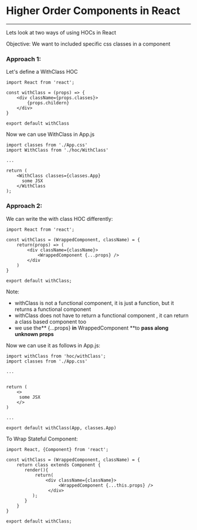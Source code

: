 # Higher Order Components in React 

---

Lets look at two ways of using HOCs in React 

Objective: We want to included specific css classes in a component 

### Approach 1: 

Let's define a WithClass HOC

```
import React from 'react'; 

const withClass = (props) => {
    <div className={props.classes}>
        {props.childern}
    </div>
}

export default withClass
```

Now we can use WithClass in App.js

```
import classes from './App.css'
import WithClass from './hoc/WithClass'

...

return (
    <WithClass classes={classes.App}
      some JSX
    </WithClass
);
```

### Approach 2: 

We can write the with class HOC differently:

```
import React from 'react';

const withClass = (WrappedComponent, className) = {
    return(props) => (
        <div className={className}>
            <WrappedComponent {...props} />
        </div
    )
}

export default withClass;
```

Note: 

* withClass is not a functional component, it is just a function, but it returns a functional component 
* withClass does not have to return a functional component , it can return a class based component too 
* we use the** {...props} **in** WrappedComponent **to **pass along unknown props**

Now we can use it as follows in App.js: 

```
import withClass from 'hoc/withClass';
import classes from './App.css'

...


return (
    <>
     some JSX
    </>
)

...

export default withClass(App, classes.App)
```

To Wrap Stateful Component: 

```
import React, {Component} from 'react';

const withClass = (WrappedComponent, className) = {
    return class extends Component {
       render(){
           return(
               <div className={className}>
                    <WrappedComponent {...this.props} />
                </div>
          );
       }
    }
}

export default withClass;
```





